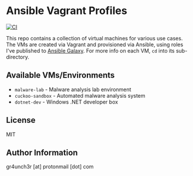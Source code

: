 # Ansible Vagrant Profiles

[![CI](https://github.com/gr4unch3r/ansible-vagrant-profiles/actions/workflows/ci.yml/badge.svg)](https://github.com/gr4unch3r/ansible-vagrant-profiles/actions/workflows/ci.yml)

This repo contains a collection of virtual machines for various use cases. The VMs are created via Vagrant and provisioned via Ansible, using roles I've published to [Ansible Galaxy](https://galaxy.ansible.com/gr4unch3r). For more info on each VM, `cd` into its sub-directory.

## Available VMs/Environments

- `malware-lab` - Malware analysis lab environment
- `cuckoo-sandbox` - Automated malware analysis system
- `dotnet-dev` - Windows .NET developer box

## License

MIT

## Author Information

gr4unch3r [at] protonmail [dot] com
